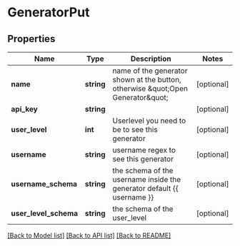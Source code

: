 # GeneratorPut

## Properties
Name | Type | Description | Notes
------------ | ------------- | ------------- | -------------
**name** | **string** | name of the generator shown at the button, otherwise \&quot;Open Generator\&quot; | [optional] 
**api_key** | **string** |  | [optional] 
**user_level** | **int** | Userlevel you need to be to see this generator | [optional] 
**username** | **string** | username regex to see this generator | [optional] 
**username_schema** | **string** | the schema of the username inside the generator default {{ username }} | [optional] 
**user_level_schema** | **string** | the schema of the user_level | [optional] 

[[Back to Model list]](../README.md#documentation-for-models) [[Back to API list]](../README.md#documentation-for-api-endpoints) [[Back to README]](../README.md)


